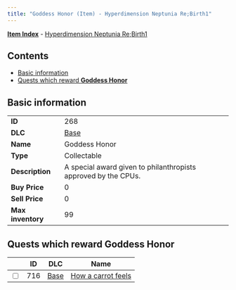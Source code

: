 ```yaml
---
title: "Goddess Honor (Item) - Hyperdimension Neptunia Re;Birth1"
---
```


[**Item Index**](/neptunia/rb1/item/index.html) - [Hyperdimension Neptunia Re;Birth1](/neptunia/rb1)

## Contents

- [Basic information](#basic-information)
- [Quests which reward **Goddess Honor**](#quests-which-reward-goddess-honor)

## Basic information

|   |   |
| -- | -- |
| **ID** | 268 |
| **DLC** | [Base](/neptunia/rb1/dlc/1-base.html) |
| **Name** | Goddess Honor |
| **Type** | Collectable |
| **Description** | A special award given to philanthropists approved by the CPUs. |
| **Buy Price** | 0 |
| **Sell Price** | 0 |
| **Max inventory** | 99 |

## Quests which reward **Goddess Honor**

|    | ID | DLC | Name |
| -- | -- | --- | ---- |
| <input type="checkbox" id="rb1-quest-1-716" class="trackbox" /> | 716 | [Base](/neptunia/rb1/dlc/1-base.html) | [How a carrot feels](/neptunia/rb1/quest/1-716-how-a-carrot-feels.html) |